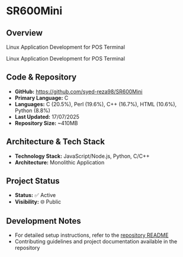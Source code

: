 # SR600Mini
## Overview

Linux Application Development for POS Terminal

Linux Application Development for POS Terminal

## Code & Repository

- **GitHub:** https://github.com/syed-reza98/SR600Mini
- **Primary Language:** C
- **Languages:** C (20.5%), Perl (19.6%), C++ (16.7%), HTML (10.6%), Python (8.8%)
- **Last Updated:** 17/07/2025
- **Repository Size:** ~410MB

## Architecture & Tech Stack

- **Technology Stack:** JavaScript/Node.js, Python, C/C++
- **Architecture:** Monolithic Application

## Project Status

- **Status:** ✅ Active
- **Visibility:** 🌐 Public

## Development Notes

- For detailed setup instructions, refer to the [repository README](https://github.com/syed-reza98/SR600Mini#readme)
- Contributing guidelines and project documentation available in the repository
